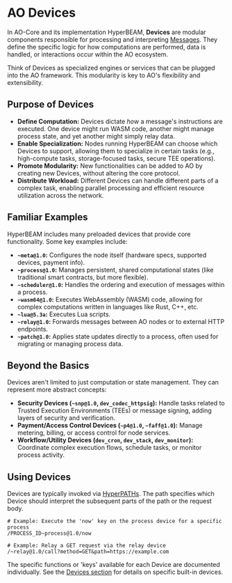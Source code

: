 # AO Devices

In AO-Core and its implementation HyperBEAM, **Devices** are modular components responsible for processing and interpreting [Messages](./what-is-ao-core.md#messages). They define the specific logic for how computations are performed, data is handled, or interactions occur within the AO ecosystem.

Think of Devices as specialized engines or services that can be plugged into the AO framework. This modularity is key to AO's flexibility and extensibility.

## Purpose of Devices

*   **Define Computation:** Devices dictate *how* a message's instructions are executed. One device might run WASM code, another might manage process state, and yet another might simply relay data.
*   **Enable Specialization:** Nodes running HyperBEAM can choose which Devices to support, allowing them to specialize in certain tasks (e.g., high-compute tasks, storage-focused tasks, secure TEE operations).
*   **Promote Modularity:** New functionalities can be added to AO by creating new Devices, without altering the core protocol.
*   **Distribute Workload:** Different Devices can handle different parts of a complex task, enabling parallel processing and efficient resource utilization across the network.

## Familiar Examples

HyperBEAM includes many preloaded devices that provide core functionality. Some key examples include:

*   **`~meta@1.0`:** Configures the node itself (hardware specs, supported devices, payment info).
*   **`~process@1.0`:** Manages persistent, shared computational states (like traditional smart contracts, but more flexible).
*   **`~scheduler@1.0`:** Handles the ordering and execution of messages within a process.
*   **`~wasm64@1.0`:** Executes WebAssembly (WASM) code, allowing for complex computations written in languages like Rust, C++, etc.
*   **`~lua@5.3a`:** Executes Lua scripts.
*   **`~relay@1.0`:** Forwards messages between AO nodes or to external HTTP endpoints.
*   **`~patch@1.0`:** Applies state updates directly to a process, often used for migrating or managing process data.

## Beyond the Basics

Devices aren't limited to just computation or state management. They can represent more abstract concepts:

*   **Security Devices (`~snp@1.0`, `dev_codec_httpsig`):** Handle tasks related to Trusted Execution Environments (TEEs) or message signing, adding layers of security and verification.
*   **Payment/Access Control Devices (`~p4@1.0`, `~faff@1.0`):** Manage metering, billing, or access control for node services.
*   **Workflow/Utility Devices (`dev_cron`, `dev_stack`, `dev_monitor`):** Coordinate complex execution flows, schedule tasks, or monitor process activity.

## Using Devices

Devices are typically invoked via [HyperPATHs](./pathing-in-ao-core.md). The path specifies which Device should interpret the subsequent parts of the path or the request body.

```
# Example: Execute the 'now' key on the process device for a specific process
/PROCESS_ID~process@1.0/now

# Example: Relay a GET request via the relay device
/~relay@1.0/call?method=GET&path=https://example.com
```

The specific functions or 'keys' available for each Device are documented individually. See the [Devices section](../devices/index.md) for details on specific built-in devices. 